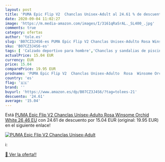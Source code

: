 ```yaml
---
layout: post
title: 'PUMA Epic Flip V2  Chanclas Unisex-Adult al 24.61 % de descuento'
date: 2020-09-04 11:02:27
image: 'https://m.media-amazon.com/images/I/3161qRaSrAL._SL400_.jpg'
comments: true
category: ofertas
author: 'tole.es'
slug: 'B07CZ3J4S6-es PUMA Epic Flip V2 Chanclas Unisex-Adulto Rosa Winsome...'
sku: 'B07CZ3J4S6-es'
tags: [ 'Calzado deportivo para hombre','Chanclas y sandalias de piscina para hombre','Sandalias de vestir para hombre','Zapatillas y calzado deportivo para hombre','Zapatos','Zapatos para hombre','Zapatos y complementos','chanclas', ]
actualPrice: 15.04 EUR
currency: EUR
price: 15.04
comparePrice: 19.95 EUR
prodname: 'PUMA Epic Flip V2  Chanclas Unisex-Adulto  Rosa  Winsome Orchid White 26   46 EU'
country: 'es'
flag: '🇪🇸'
brand: ''
buyurl: 'https://www.amazon.es/dp/B07CZ3J4S6/?tag=tolees-21'
descuento: '24.61'
average: '15.04'
---
```


Está [PUMA Epic Flip V2  Chanclas Unisex-Adulto  Rosa  Winsome Orchid White 26   46 EU](https://www.amazon.es/dp/B07CZ3J4S6/?tag=tolees-21) con 24.61 de descuento por 15.04 EUR (original: 19.95 EUR) en el siguiente enlace!

[![PUMA Epic Flip V2  Chanclas Unisex-Adult](https://m.media-amazon.com/images/I/3161qRaSrAL._SL400_.jpg)](https://www.amazon.es/dp/B07CZ3J4S6/?tag=tolees-21)

ℹ️:


[🛒 Ver la oferta!!](https://www.amazon.es/dp/B07CZ3J4S6/?tag=tolees-21)
